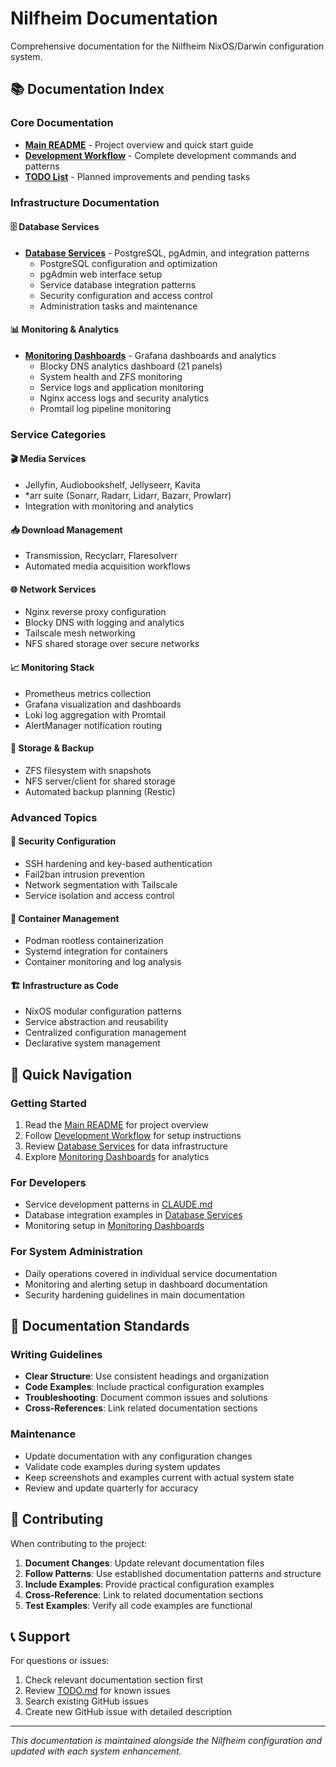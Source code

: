 # Nilfheim Documentation

Comprehensive documentation for the Nilfheim NixOS/Darwin configuration system.

## 📚 Documentation Index

### Core Documentation
- **[Main README](../README.md)** - Project overview and quick start guide
- **[Development Workflow](../CLAUDE.md)** - Complete development commands and patterns
- **[TODO List](../TODO.md)** - Planned improvements and pending tasks

### Infrastructure Documentation

#### 🗄️ Database Services
- **[Database Services](./database-services.md)** - PostgreSQL, pgAdmin, and integration patterns
  - PostgreSQL configuration and optimization
  - pgAdmin web interface setup
  - Service database integration patterns
  - Security configuration and access control
  - Administration tasks and maintenance

#### 📊 Monitoring & Analytics  
- **[Monitoring Dashboards](./monitoring-dashboards.md)** - Grafana dashboards and analytics
  - Blocky DNS analytics dashboard (21 panels)
  - System health and ZFS monitoring  
  - Service logs and application monitoring
  - Nginx access logs and security analytics
  - Promtail log pipeline monitoring

### Service Categories

#### 🎬 Media Services
- Jellyfin, Audiobookshelf, Jellyseerr, Kavita
- *arr suite (Sonarr, Radarr, Lidarr, Bazarr, Prowlarr)
- Integration with monitoring and analytics

#### 📥 Download Management
- Transmission, Recyclarr, Flaresolverr
- Automated media acquisition workflows

#### 🌐 Network Services  
- Nginx reverse proxy configuration
- Blocky DNS with logging and analytics
- Tailscale mesh networking
- NFS shared storage over secure networks

#### 📈 Monitoring Stack
- Prometheus metrics collection
- Grafana visualization and dashboards
- Loki log aggregation with Promtail
- AlertManager notification routing

#### 💾 Storage & Backup
- ZFS filesystem with snapshots
- NFS server/client for shared storage
- Automated backup planning (Restic)

### Advanced Topics

#### 🔐 Security Configuration
- SSH hardening and key-based authentication
- Fail2ban intrusion prevention
- Network segmentation with Tailscale
- Service isolation and access control

#### 🐳 Container Management
- Podman rootless containerization  
- Systemd integration for containers
- Container monitoring and log analysis

#### 🏗️ Infrastructure as Code
- NixOS modular configuration patterns
- Service abstraction and reusability
- Centralized configuration management
- Declarative system management

## 🚀 Quick Navigation

### Getting Started
1. Read the [Main README](../README.md) for project overview
2. Follow [Development Workflow](../CLAUDE.md) for setup instructions
3. Review [Database Services](./database-services.md) for data infrastructure
4. Explore [Monitoring Dashboards](./monitoring-dashboards.md) for analytics

### For Developers
- Service development patterns in [CLAUDE.md](../CLAUDE.md)
- Database integration examples in [Database Services](./database-services.md)
- Monitoring setup in [Monitoring Dashboards](./monitoring-dashboards.md)

### For System Administration
- Daily operations covered in individual service documentation
- Monitoring and alerting setup in dashboard documentation
- Security hardening guidelines in main documentation

## 📝 Documentation Standards

### Writing Guidelines
- **Clear Structure**: Use consistent headings and organization
- **Code Examples**: Include practical configuration examples
- **Troubleshooting**: Document common issues and solutions
- **Cross-References**: Link related documentation sections

### Maintenance
- Update documentation with any configuration changes
- Validate code examples during system updates
- Keep screenshots and examples current with actual system state
- Review and update quarterly for accuracy

## 🤝 Contributing

When contributing to the project:

1. **Document Changes**: Update relevant documentation files
2. **Follow Patterns**: Use established documentation patterns and structure
3. **Include Examples**: Provide practical configuration examples
4. **Cross-Reference**: Link to related documentation sections
5. **Test Examples**: Verify all code examples are functional

## 📞 Support

For questions or issues:

1. Check relevant documentation section first
2. Review [TODO.md](../TODO.md) for known issues
3. Search existing GitHub issues
4. Create new GitHub issue with detailed description

---

*This documentation is maintained alongside the Nilfheim configuration and updated with each system enhancement.*